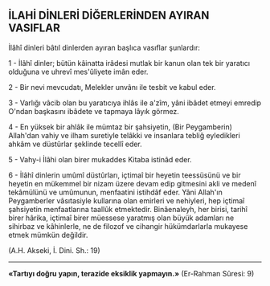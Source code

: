## İLAHİ DİNLERİ DİĞERLERİNDEN AYIRAN VASIFLAR

İlâhî dinleri bâtıl dinlerden ayıran başlıca vasıflar şunlardır:

1   - İlâhî dinler; bütün kâinatta irâdesi mutlak bir kanun olan tek bir yaratıcı olduğuna ve uhrevî mes'ûliyete imân eder.

2 - Bir nevi mevcudatı, Melekler unvânı ile tesbit ve kabul eder.

3 - Varlığı vâcib olan bu yaratıcıya ihlâs ile a'zîm, yâni ibâdet etmeyi emredip O'ndan başkasını ibâdete ve tapmaya lâyık görmez.

4 - En yüksek bir ahlâk ile mümtaz bir şahsiyetin, (Bir Peygamberin) Allah'dan vahiy ve ilham suretiyle telâkki ve insanlara tebliğ eyledikleri ahkâm ve düstûrlar şeklinde tecellî eder.

5 - Vahy-i İlâhi olan birer mukaddes Kita­ba istinâd eder.

6 - İlâhî dinlerin umûmî düstûrları, içtimaî bir heyetin teessüsünü ve bir heyetin en mükemmel bir nizam üzere devam edip gitmesini akli ve medenî tekâmülünü ve umûmunun, menfaa­tini istihdâf eder. Yâni Allah'ın Peygamberler vâsıtasiyle kullarına olan emirleri ve nehiyleri, hep içtimaî şahsiyetin menfaatlarına taallûk et­mektedir. Binâenaleyh, her birisi, tarihî birer hârika, içtimaî birer müessese yaratmış olan büyük adamları ne sihirbaz ve kâhinlerle, ne de filozof ve cihangir hükümdarlarla mukayese etmek mümkün değildir.

(A.H. Akseki, İ. Dini. Sh.: 19)

<hr>

**«Tartıyı doğru yapın, terazide eksiklik yap­mayın.»**
(Er-Rahman Sûresi: 9)
